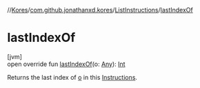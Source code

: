 //[Kores](../../../index.md)/[com.github.jonathanxd.kores](../index.md)/[ListInstructions](index.md)/[lastIndexOf](last-index-of.md)

# lastIndexOf

[jvm]\
open override fun [lastIndexOf](last-index-of.md)(o: [Any](https://kotlinlang.org/api/latest/jvm/stdlib/kotlin/-any/index.html)): [Int](https://kotlinlang.org/api/latest/jvm/stdlib/kotlin/-int/index.html)

Returns the last index of [o](last-index-of.md) in this [Instructions](../-instructions/index.md).
